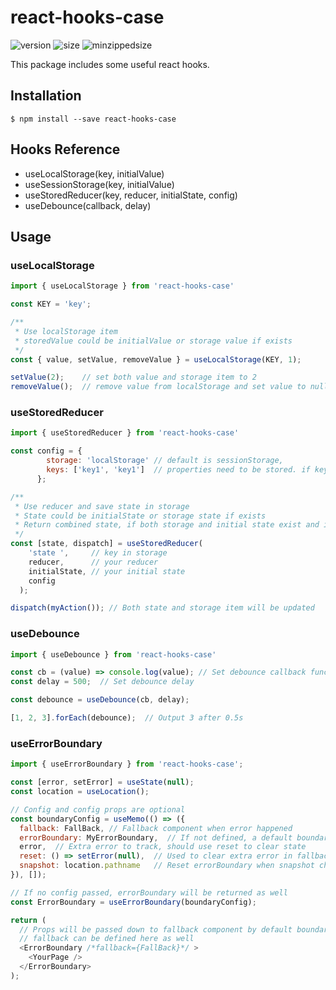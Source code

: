 # react-hooks-case
![version](https://img.shields.io/npm/v/react-hooks-case?style=flat-square)
![size](https://img.shields.io/bundlephobia/min/react-hooks-case?style=flat-square)
![minzippedsize](https://img.shields.io/bundlephobia/minzip/react-hooks-case?style=flat-square)

This package includes some useful react hooks.

## Installation
`$ npm install --save react-hooks-case`

## Hooks Reference
- useLocalStorage(key, initialValue)
- useSessionStorage(key, initialValue)
- useStoredReducer(key, reducer, initialState, config)
- useDebounce(callback, delay)

## Usage
### useLocalStorage
```javascript
import { useLocalStorage } from 'react-hooks-case'

const KEY = 'key';

/**
 * Use localStorage item
 * storedValue could be initialValue or storage value if exists
 */
const { value, setValue, removeValue } = useLocalStorage(KEY, 1);

setValue(2);    // set both value and storage item to 2
removeValue();  // remove value from localStorage and set value to null
```

### useStoredReducer
```javascript
import { useStoredReducer } from 'react-hooks-case'

const config = {
        storage: 'localStorage' // default is sessionStorage,
        keys: ['key1', 'key1']  // properties need to be stored. if keys is not specified, store all. 
      };

/**
 * Use reducer and save state in storage
 * State could be initialState or storage state if exists
 * Return combined state, if both storage and initial state exist and is object
 */
const [state, dispatch] = useStoredReducer(
    'state ',     // key in storage
    reducer,      // your reducer
    initialState, // your initial state
    config
  );

dispatch(myAction()); // Both state and storage item will be updated
```

### useDebounce
```javascript
import { useDebounce } from 'react-hooks-case'

const cb = (value) => console.log(value); // Set debounce callback function
const delay = 500;  // Set debounce delay

const debounce = useDebounce(cb, delay);

[1, 2, 3].forEach(debounce);  // Output 3 after 0.5s
```

### useErrorBoundary
```javascript
import { useErrorBoundary } from 'react-hooks-case';

const [error, setError] = useState(null);
const location = useLocation();

// Config and config props are optional
const boundaryConfig = useMemo(() => ({
  fallback: FallBack, // Fallback component when error happened
  errorBoundary: MyErrorBoundary,  // If not defined, a default boundary will be offered
  error,  // Extra error to track, should use reset to clear state
  reset: () => setError(null),  // Used to clear extra error in fallback
  snapshot: location.pathname   // Reset errorBoundary when snapshot changed
}), []);

// If no config passed, errorBoundary will be returned as well
const ErrorBoundary = useErrorBoundary(boundaryConfig);

return (
  // Props will be passed down to fallback component by default boundary
  // fallback can be defined here as well
  <ErrorBoundary /*fallback={FallBack}*/ >
    <YourPage />
  </ErrorBoundary>
);
```